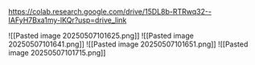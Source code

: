 https://colab.research.google.com/drive/15DL8b-RTRwq32--IAFyH7Bxa1my-lKQr?usp=drive_link

![[Pasted image 20250507101625.png]]
![[Pasted image 20250507101641.png]]
![[Pasted image 20250507101651.png]]
![[Pasted image 20250507101715.png]]
	